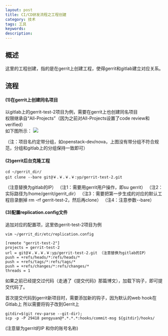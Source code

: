 ```yaml
---
layout: post
title: CI/CD研发流程之工程创建
category: 技术
tags: 工具
keywords: 
description: 
---
```


## 概述 ##

这里的工程创建，指的是在gerrit上创建工程，使得gerrit和gitlab建立对应关系。

## 流程 ##

#### (1)在gerrit上创建同名项目 ####

以gitlab上的gerrit-test-2项目为例，需要在gerrit上也创建同名项目  
权限继承自“All-Projects”（因为之前对All-Projects设置了code review和verified）  
如下图所示：
![](http://i.imgur.com/DvV2FFg.png)

（注：项目名约定带分组，如openstack-dev/nova，上图没有带分组不符合规范，分组和gitlab上的分组保持一致即可）

#### (2)gerrit后台克隆工程 ####

    cd ~/gerrit_dir/
    git clone --bare git@￥.￥.￥.￥:yp/gerrit-test-2.git

（注意替换为gitlab的IP）
（注1：需要用gerrit用户操作，即su gerrit）
（注2：实际路径为/home/gerrit/gerrit_dir）
（注3：需要把第一步生成的对应的默认工程目录删掉 rm -rf gerrit-test-2，然后再clone）
（注4：注意参数--bare）

#### (3)配置replication.config文件 ####

追加对应的配置项，这里依gerrit-test-2项目为例

    vim ~/gerrit_dir/etc/replication.config

    [remote "gerrit-test-2"]
    projects = gerrit-test-2
    url = git@￥.￥.￥.￥:yp/gerrit-test-2.git （注意替换为gitlab的IP）
    push = +refs/heads/*:refs/heads/*
    push = +refs/tags/*:refs/tags/*
    push = +refs/changes/*:refs/changes/*
    threads = 1




如果之前已经提交过代码（走通了《提交代码》那篇博文），加载下钩子，即可提交代码了。

首次提交代码到gerrit新项目时，需要添加新的钩子，因为默认的web hook在Gitlab上
所以需要将钩子改到Gerrit上

    gitdir=$(git rev-parse --git-dir); 
    scp -p -P 29418 pengyuan@*.*.*.*:hooks/commit-msg ${gitdir}/hooks/

(注意替为gerrit的IP 和你的账号名称)